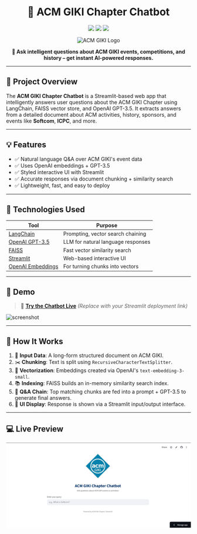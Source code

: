 <h1 align="center">🤖 ACM GIKI Chapter Chatbot</h1>
<p align="center">
  <img src="https://img.shields.io/badge/Streamlit-Deployed-brightgreen?style=for-the-badge&logo=streamlit" />
  <img src="https://img.shields.io/badge/OpenAI-GPT3.5-blue?style=for-the-badge&logo=openai" />
  <img src="https://img.shields.io/badge/FAISS-Vector%20Search-orange?style=for-the-badge" />
</p>

<p align="center">
  <img src="https://acmgiki.com/assets/images/logo.png" alt="ACM GIKI Logo" width="120"/>
</p>

<p align="center"><b>🚀 Ask intelligent questions about ACM GIKI events, competitions, and history – get instant AI-powered responses.</b></p>

---

## 📌 Project Overview

The **ACM GIKI Chapter Chatbot** is a Streamlit-based web app that intelligently answers user questions about the ACM GIKI Chapter using LangChain, FAISS vector store, and OpenAI GPT-3.5. It extracts answers from a detailed document about ACM activities, history, sponsors, and events like **Softcom**, **ICPC**, and more.

---

## 💡 Features

- ✅ Natural language Q&A over ACM GIKI's event data  
- ✅ Uses OpenAI embeddings + GPT-3.5  
- ✅ Styled interactive UI with Streamlit  
- ✅ Accurate responses via document chunking + similarity search  
- ✅ Lightweight, fast, and easy to deploy

---

## 🧠 Technologies Used

| Tool | Purpose |
|------|---------|
| [LangChain](https://www.langchain.com/) | Prompting, vector search chaining |
| [OpenAI GPT-3.5](https://openai.com) | LLM for natural language responses |
| [FAISS](https://github.com/facebookresearch/faiss) | Fast vector similarity search |
| [Streamlit](https://streamlit.io) | Web-based interactive UI |
| [OpenAI Embeddings](https://platform.openai.com/docs/guides/embeddings) | For turning chunks into vectors |

---

## 📸 Demo

> 🔗 **[Try the Chatbot Live](https://your-deployment-url)** *(Replace with your Streamlit deployment link)*

![screenshot](https://github.com/YOUR_USERNAME/YOUR_REPO_NAME/raw/main/screenshot.png)

---

## 🧪 How It Works

1. 📄 **Input Data**: A long-form structured document on ACM GIKI.
2. ✂️ **Chunking**: Text is split using `RecursiveCharacterTextSplitter`.
3. 🔎 **Vectorization**: Embeddings created via OpenAI's `text-embedding-3-small`.
4. 📚 **Indexing**: FAISS builds an in-memory similarity search index.
5. 🤖 **Q&A Chain**: Top matching chunks are fed into a prompt + GPT-3.5 to generate final answers.
6. 💬 **UI Display**: Response is shown via a Streamlit input/output interface.

---

## 💻 Live Preview

[![ACM GIKI Chatbot UI](Output/SampleOutput.png)](output/preview.png)

